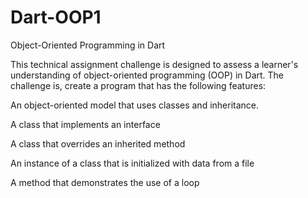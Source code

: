 # Dart-OOP1
Object-Oriented Programming in Dart

This technical assignment challenge is designed to assess a learner's understanding of object-oriented programming (OOP) in Dart. The challenge is, create a program that has the following features:

An object-oriented model that uses classes and inheritance.

A class that implements an interface

A class that overrides an inherited method

An instance of a class that is initialized with data from a file

A method that demonstrates the use of a loop

